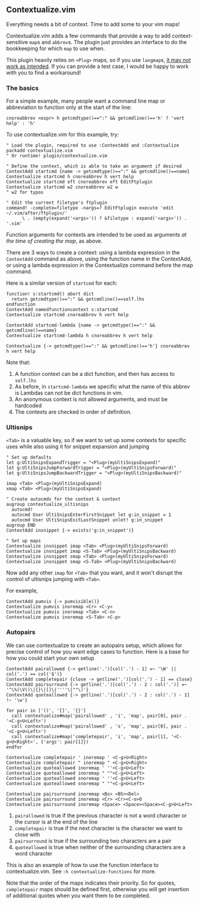 ## Contextualize.vim

Everything needs a bit of context. Time to add some to your vim maps!

Contextualize.vim adds a few commands that provide a way to add
context-sensitive `map`s and `abbrev`s. The plugin just provides an interface
to do the bookkeeping for which `map` to use when.

This plugin heavily relies on `<Plug>` maps, so if you use `langmap`s, [it may
not work as intended](https://github.com/vim/vim/issues/5147). If you can
provide a test case, I would be happy to work with you to find a workaround!

### The basics

For a simple example, many people want a command line map or abbreviation to
function only at the start of the line:
```vim
cnoreabbrev <expr> h getcmdtype()==":" && getcmdline()=='h' ? 'vert help' : 'h'
```

To use contextualize.vim for this example, try:
```vim
" Load the plugin, required to use :ContextAdd and :Contextualize
packadd contextualize.vim
" Or runtime! plugin/contextualize.vim

" Define the context, which is able to take an argument if desired
ContextAdd startcmd {name -> getcmdtype()==":" && getcmdline()==name}
Contextualize startcmd h cnoreabbrev h vert help
Contextualize startcmd eft cnoreabbrev eft EditFtplugin
Contextualize startcmd w2 cnoreabbrev w2 w
" w2 for typos

" Edit the current filetype's ftplugin
command! -complete=filetype -nargs=? EditFtplugin execute 'edit ~/.vim/after/ftplugin/'
      \ . (empty(expand('<args>')) ? &filetype : expand('<args>')) . '.vim'
```

Function arguments for contexts are intended to be used as arguments
_at the time of creating the map_, as above.

There are 3 ways to create a context: using a lambda
expression in the `ContextAdd` command as above, using the function name in the
ContextAdd, or using a lambda expression in the Contextualize command before
the map command.

Here is a similar version of `startcmd` for each:
```vim
function! s:startcmd() abort dict
  return getcmdtype()==":" && getcmdline()==self.lhs
endfunction
ContextAdd namedfunctioncontext s:startcmd
Contextualize startcmd cnoreabbrev h vert help

ContextAdd startcmd-lambda {name -> getcmdtype()==":" && getcmdline()==name}
Contextualize startcmd-lambda h cnoreabbrev h vert help

Contextualize {-> getcmdtype()==":" && getcmdline()=='h'} cnoreabbrev h vert help
```

Note that:
1. A function context can be a dict function, and then has access to `self.lhs`
2. As before, in `startcmd-lambda` we specific what the name of this abbrev is
   Lambdas can not be dict functions in vim.
3. An anonymous context is not allowed arguments, and must be hardcoded
4. The contexts are checked in order of definition.

### Ultisnips

`<Tab>` is a valuable key, so if we want to set up some contexts for specific
uses while also using it for snippet expansion and jumping

``` vim
" Set up defaults
let g:UltiSnipsExpandTrigger = "<Plug>(myUltiSnipsExpand)"
let g:UltiSnipsJumpForwardTrigger = "<Plug>(myUltiSnipsForward)"
let g:UltiSnipsJumpBackwardTrigger = "<Plug>(myUltiSnipsBackward)"

imap <Tab> <Plug>(myUltiSnipsExpand)
xmap <Tab> <Plug>(myUltiSnipsExpand)

" Create autocmds for the context & context
augroup contextualize_ultisnips
  autocmd!
  autocmd User UltiSnipsEnterFirstSnippet let g:in_snippet = 1
  autocmd User UltiSnipsExitLastSnippet unlet! g:in_snippet
augroup END
ContextAdd insnippet {-> exists('g:in_snippet')}

" Set up maps
Contextualize insnippet imap <Tab> <Plug>(myUltiSnipsForward)
Contextualize insnippet imap <S-Tab> <Plug>(myUltiSnipsBackward)
Contextualize insnippet smap <Tab> <Plug>(myUltiSnipsForward)
Contextualize insnippet smap <S-Tab> <Plug>(myUltiSnipsBackward)

```
Now add any other `imap` for `<Tab>` that you want, and it won't disrupt
the control of ultisnips jumping with `<Tab>`.

For example,

```vim
ContextAdd pumvis {-> pumvisible()}
Contextualize pumvis inoremap <Cr> <C-y>
Contextualize pumvis inoremap <Tab> <C-n>
Contextualize pumvis inoremap <S-Tab> <C-p>
```

### Autopairs

We can use contextualize to create an autopairs setup, which allows for precise
control of how you want edge cases to function. Here is a base for how you could
start your own setup

``` vim
ContextAdd pairallowed {-> getline('.')[col('.') - 1] =~ '\W' || col('.') == col('$')}
ContextAdd completepair {close -> getline('.')[col('.') - 1] == close}
ContextAdd pairsurround {-> getline('.')[col('.') - 2 : col('.')] =~ '^\%(\V()\|{}\|[]\|''''\|""\)'}
ContextAdd quoteallowed {-> getline('.')[col('.') - 2 : col('.') - 1] !~ '\w'}

for pair in ['()', '[]', '{}']
  call contextualize#map('pairallowed' , 'i', 'map', pair[0], pair . '<C-g>U<Left>')
  call contextualize#map('pairallowed' , 's', 'map', pair[0], pair . '<C-g>U<Left>')
  call contextualize#map('completepair', 'i', 'map', pair[1], '<C-g>U<Right>', {'args': pair[1]})
endfor

Contextualize completepair ' inoremap ' <C-g>U<Right>
Contextualize completepair " inoremap " <C-g>U<Right>
Contextualize quoteallowed inoremap ' ''<C-g>U<Left>
Contextualize quoteallowed inoremap " ""<C-g>U<Left>
Contextualize quoteallowed snoremap ' ''<C-g>U<Left>
Contextualize quoteallowed snoremap " ""<C-g>U<Left>

Contextualize pairsurround inoremap <Bs> <BS><Del>
Contextualize pairsurround inoremap <Cr> <Cr><C-o>O
Contextualize pairsurround inoremap <Space> <Space><Space><C-g>U<Left>
```

1. `pairallowed` is true if the previous character is not a word character or the cursor is at the end of the line
2. `completepair` is true if the next character is the character we want to close with
3. `pairsurround` is true if the surrounding two characters are a pair
4. `quoteallowed` is true when neither of the surrounding characters are a word character

This is also an example of how to use the function interface to
contextualize.vim. See `:h contextualize-functions` for more.

Note that the order of the maps indicates their priority. So for quotes,
`completepair` maps should be defined first, otherwise you will get insertion
of additional quotes when you want them to be completed.
